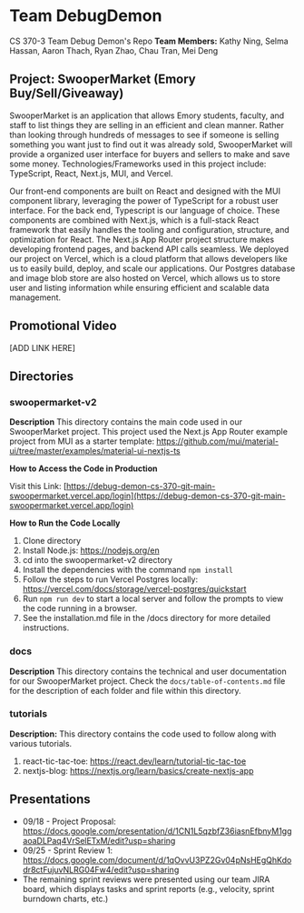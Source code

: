 # Team DebugDemon

CS 370-3 Team Debug Demon's Repo
**Team Members:** Kathy Ning, Selma Hassan, Aaron Thach, Ryan Zhao, Chau Tran, Mei Deng

## Project: SwooperMarket (Emory Buy/Sell/Giveaway)

SwooperMarket is an application that allows Emory students, faculty, and staff to list things they are selling in an efficient and clean manner. Rather than looking through hundreds of messages to see if someone is selling something you want just to find out it was already sold, SwooperMarket will provide a organized user interface for buyers and sellers to make and save some money. Technologies/Frameworks used in this project include: TypeScript, React, Next.js, MUI, and Vercel.

Our front-end components are built on React and designed with the MUI component library, leveraging the power of TypeScript for a robust user interface. For the back end, Typescript is our language of choice. These components are combined with Next.js, which is a full-stack React framework that easily handles the tooling and configuration, structure, and optimization for React. The Next.js App Router project structure makes developing frontend pages, and backend API calls seamless. We deployed our project on Vercel, which is a cloud platform that allows developers like us to easily build, deploy, and scale our applications. Our Postgres database and image blob store are also hosted on Vercel, which allows us to store user and listing information while ensuring efficient and scalable data management.

## Promotional Video

[ADD LINK HERE]

## Directories

### swoopermarket-v2

**Description** This directory contains the main code used in our SwooperMarket project.
This project used the Next.js App Router example project from MUI as a starter template: https://github.com/mui/material-ui/tree/master/examples/material-ui-nextjs-ts

**How to Access the Code in Production**

Visit this Link: [https://debug-demon-cs-370-git-main-swoopermarket.vercel.app/login](https://debug-demon-cs-370-git-main-swoopermarket.vercel.app/login)

**How to Run the Code Locally**

1. Clone directory
2. Install Node.js: https://nodejs.org/en
3. cd into the swoopermarket-v2 directory
4. Install the dependencies with the command `npm install`
5. Follow the steps to run Vercel Postgres locally: https://vercel.com/docs/storage/vercel-postgres/quickstart
6. Run `npm run dev` to start a local server and follow the prompts to view the code running in a browser.
7. See the installation.md file in the /docs directory for more detailed instructions.

### docs

**Description** This directory contains the technical and user documentation for our SwooperMarket project. Check the `docs/table-of-contents.md` file for the description of each folder and file within this directory.

### tutorials

**Description:** This directory contains the code used to follow along with various tutorials.

1. react-tic-tac-toe: https://react.dev/learn/tutorial-tic-tac-toe
2. nextjs-blog: https://nextjs.org/learn/basics/create-nextjs-app

## Presentations

- 09/18 - Project Proposal: https://docs.google.com/presentation/d/1CN1L5qzbfZ36iasnEfbnyM1ggaoaDLPaq4VrSelETxM/edit?usp=sharing
- 09/25 - Sprint Review 1: https://docs.google.com/document/d/1qOvvU3PZ2Gv04pNsHEgQhKdodr8ctFujuvNLRG04Fw4/edit?usp=sharing
- The remaining sprint reviews were presented using our team JIRA board, which displays tasks and sprint reports (e.g., velocity, sprint burndown charts, etc.)
